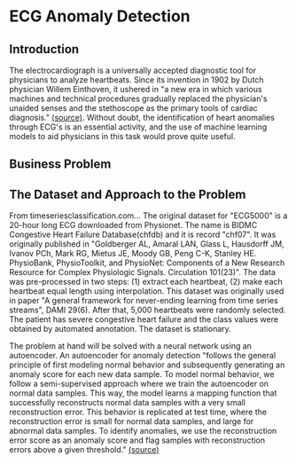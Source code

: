 # ECG Anomaly Detection

## Introduction

The electrocardiograph is a universally accepted diagnostic tool for physicians to analyze heartbeats.  Since its invention in 1902 by Dutch physician Willem Einthoven, it ushered in "a new era in which various machines and technical procedures gradually replaced the physician's unaided senses and the stethoscope as the primary tools of cardiac diagnosis." [ (source)](https://pubmed.ncbi.nlm.nih.gov/8184849/#:~:text=The%20invention%20of%20the%20electrocardiograph,arrhythmias%20and%20acute%20myocardial%20infarction.). Without doubt, the identification of heart anomalies through ECG's is an essential activity, and the use of machine learning models to aid physicians in this task would prove quite useful.

## Business Problem

## The Dataset and Approach to the Problem
From timeseriesclassification.com... The original dataset for "ECG5000" is a 20-hour long ECG downloaded from Physionet. The name is BIDMC Congestive Heart Failure Database(chfdb) and it is record "chf07". It was originally published in "Goldberger AL, Amaral LAN, Glass L, Hausdorff JM, Ivanov PCh, Mark RG, Mietus JE, Moody GB, Peng C-K, Stanley HE. PhysioBank, PhysioToolkit, and PhysioNet: Components of a New Research Resource for Complex Physiologic Signals. Circulation 101(23)". The data was pre-processed in two steps: (1) extract each heartbeat, (2) make each heartbeat equal length using interpolation. This dataset was originally used in paper "A general framework for never-ending learning from time series streams", DAMI 29(6). After that, 5,000 heartbeats were randomly selected. The patient has severe congestive heart failure and the class values were obtained by automated annotation. The dataset is stationary.

The problem at hand will be solved with a neural network using an autoencoder.  An autoencoder for anomaly detection "follows the general principle of first modeling normal behavior and subsequently generating an anomaly score for each new data sample. To model normal behavior, we follow a semi-supervised approach where we train the autoencoder on normal data samples. This way, the model learns a mapping function that successfully reconstructs normal data samples with a very small reconstruction error. This behavior is replicated at test time, where the reconstruction error is small for normal data samples, and large for abnormal data samples. To identify anomalies, we use the reconstruction error score as an anomaly score and flag samples with reconstruction errors above a given threshold." [ (source)](https://ff12.fastforwardlabs.com/)

